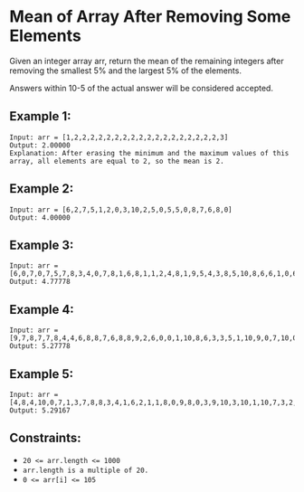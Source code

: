 # Mean of Array After Removing Some Elements

Given an integer array arr, return the mean of the remaining integers after removing the smallest 5% and the largest 5% of the elements.

Answers within 10-5 of the actual answer will be considered accepted.

## Example 1:
```
Input: arr = [1,2,2,2,2,2,2,2,2,2,2,2,2,2,2,2,2,2,2,3]
Output: 2.00000
Explanation: After erasing the minimum and the maximum values of this array, all elements are equal to 2, so the mean is 2.
```
## Example 2:
```
Input: arr = [6,2,7,5,1,2,0,3,10,2,5,0,5,5,0,8,7,6,8,0]
Output: 4.00000
```
## Example 3:
```
Input: arr = [6,0,7,0,7,5,7,8,3,4,0,7,8,1,6,8,1,1,2,4,8,1,9,5,4,3,8,5,10,8,6,6,1,0,6,10,8,2,3,4]
Output: 4.77778
```

## Example 4:
```
Input: arr = [9,7,8,7,7,8,4,4,6,8,8,7,6,8,8,9,2,6,0,0,1,10,8,6,3,3,5,1,10,9,0,7,10,0,10,4,1,10,6,9,3,6,0,0,2,7,0,6,7,2,9,7,7,3,0,1,6,1,10,3]
Output: 5.27778
```

## Example 5:
```
Input: arr = [4,8,4,10,0,7,1,3,7,8,8,3,4,1,6,2,1,1,8,0,9,8,0,3,9,10,3,10,1,10,7,3,2,1,4,9,10,7,6,4,0,8,5,1,2,1,6,2,5,0,7,10,9,10,3,7,10,5,8,5,7,6,7,6,10,9,5,10,5,5,7,2,10,7,7,8,2,0,1,1]
Output: 5.29167
```

## Constraints:

- `20 <= arr.length <= 1000`
- `arr.length is a multiple of 20.`
- `0 <= arr[i] <= 105`